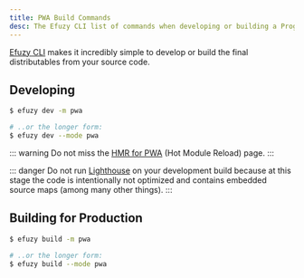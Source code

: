 ```yaml
---
title: PWA Build Commands
desc: The Efuzy CLI list of commands when developing or building a Progressive Web App.
---
```

[Efuzy CLI](/start/efuzy-cli) makes it incredibly simple to develop or build the final distributables from your source code.

## Developing

```bash
$ efuzy dev -m pwa

# ..or the longer form:
$ efuzy dev --mode pwa
```

::: warning
Do not miss the [HMR for PWA](/efuzy-cli/developing-pwa/hmr-for-dev) (Hot Module Reload) page.
:::

::: danger
Do not run [Lighthouse](https://developers.google.com/web/tools/lighthouse/) on your development build because at this stage the code is intentionally not optimized and contains embedded source maps (among many other things).
:::

## Building for Production

```bash
$ efuzy build -m pwa

# ..or the longer form:
$ efuzy build --mode pwa
```

